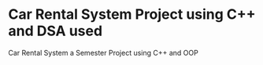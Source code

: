 Car Rental System Project using C++ and DSA used 
=======
Car Rental System a Semester Project using C++ and OOP

